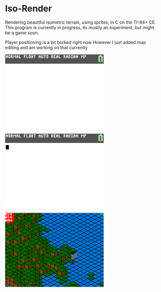 # Iso-Render

Rendering beautiful isometric terrain, using sprites, in C on the TI-84+ CE.
This program is currently in progress, its mostly an experiment, but might be a game soon.

Player positioning is a bit borked right now
However I just added map editing and am working on that currently

![A Screenshot](https://raw.githubusercontent.com/Michael2-3B/Iso-Render/master/screenshots/render031.gif)

![A Screenshot](https://raw.githubusercontent.com/Michael2-3B/Iso-Render/master/screenshots/render024.gif)

![A Screenshot](https://raw.githubusercontent.com/Michael2-3B/Iso-Render/master/screenshots/render028.png)
